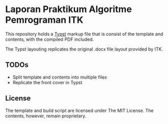 # Laporan Praktikum Algoritme Pemrograman ITK

This repository holds a [Typst](https://typst.app) markup file that is consist of the template and contents, with the compiled PDF included.

The Typst layouting replicates the original .docx file layout provided by ITK.

## TODOs

- Split template and contents into multiple files
- Replicate the front cover in Typst

## License

The template and build script are licensed under The MIT License. The contents, however, remain proprietary.